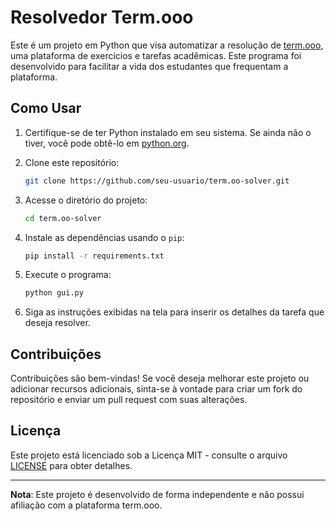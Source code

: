 # Resolvedor Term.ooo

Este é um projeto em Python que visa automatizar a resolução de [term.ooo](https://term.ooo/), uma plataforma de exercícios e tarefas acadêmicas. Este programa foi desenvolvido para facilitar a vida dos estudantes que frequentam a plataforma.

## Como Usar

1. Certifique-se de ter Python instalado em seu sistema. Se ainda não o tiver, você pode obtê-lo em [python.org](https://www.python.org/downloads/).

2. Clone este repositório:

    ```bash
    git clone https://github.com/seu-usuario/term.oo-solver.git
    ```

3. Acesse o diretório do projeto:

    ```bash
    cd term.oo-solver
    ```

4. Instale as dependências usando o `pip`:

    ```bash
    pip install -r requirements.txt
    ```

5. Execute o programa:

    ```bash
    python gui.py
    ```

6. Siga as instruções exibidas na tela para inserir os detalhes da tarefa que deseja resolver.

## Contribuições

Contribuições são bem-vindas! Se você deseja melhorar este projeto ou adicionar recursos adicionais, sinta-se à vontade para criar um fork do repositório e enviar um pull request com suas alterações.

## Licença

Este projeto está licenciado sob a Licença MIT - consulte o arquivo [LICENSE](LICENSE) para obter detalhes.

---

**Nota**: Este projeto é desenvolvido de forma independente e não possui afiliação com a plataforma term.ooo.
